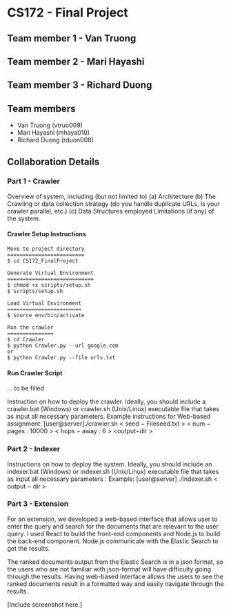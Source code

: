 # CS172 - Final Project

## Team member 1 - Van Truong
## Team member 2 - Mari Hayashi
## Team member 3 - Richard Duong


## Team members
- Van Truong (vtruo009)
- Mari Hayashi (mhaya010)
- Richard Duong (rduon008)



## Collaboration Details



### Part 1 - Crawler
Overview of system, including (but not limited to)
(a) Architecture
(b) The Crawling or data collection strategy (do you handle duplicate URLs, is your crawler parallel, etc.)
(c) Data Structures employed
Limitations (if any) of the system.

#### Crawler Setup Instructions
```
Move to project directory
=========================
$ cd CS172_FinalProject

Generate Virtual Environment
============================
$ chmod +x scripts/setup.sh
$ scripts/setup.sh

Load Virtual Environment
========================
$ source env/bin/activate

Run the crawler
===============
$ cd Crawler
$ python Crawler.py --url google.com
or
$ python Crawler.py --file urls.txt

```

#### Run Crawler Script
... to be filled



Instruction on how to deploy the crawler. Ideally, you should include a crawler.bat (Windows) or crawler.sh (Unix/Linux) executable file that takes as input all necessary parameters. Example instructions for Web-based assignment: [user@server]./crawler.sh < seed − Fileseed.txt > < num − pages : 10000 > < hops − away : 6 > <output−dir >

### Part 2 - Indexer
Instructions on how to deploy the system. Ideally, you should include an indexer.bat (Windows) or indexer.sh (Unix/Linux) executable file that takes as input all necessary parameters .  Example: [user@server] ./indexer.sh < output − dir >

### Part 3 - Extension
For an extension, we developed a web-based interface that allows user to enter the query and search for the documents that are relevant to the user query. I used React  to build the front-end components and Node.js to build the back-end component. Node.js communicate with the Elastic Search to get the results.

The ranked documents output from the Elastic Search is in a json format, so the users who are not familiar with json-format will have difficulty going through the results. Having web-based interface allows the users to see the ranked documents result in a formatted way and easily navigate through the results.

[Include screenshot here.]
